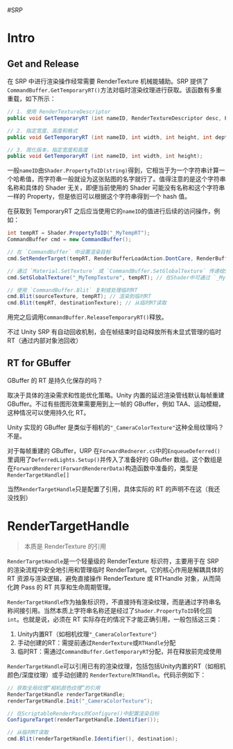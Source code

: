 #SRP 
# Intro

## Get and Release

在 SRP 中进行渲染操作经常需要 RenderTexture 机械能辅助。SRP 提供了`CommandBuffer.GetTemporaryRT()`方法对临时渲染纹理进行获取。该函数有多重重载，如下所示：

```csharp
// 1. 使用 RenderTextureDescriptor
public void GetTemporaryRT (int nameID, RenderTextureDescriptor desc, FilterMode filter = FilterMode.Point);

// 2. 指定宽度、高度和格式
public void GetTemporaryRT (int nameID, int width, int height, int depthBuffer, FilterMode filter, RenderTextureFormat format, RenderTextureReadWrite readWrite, int antiAliasing, bool enableRandomWrite, RenderTextureMemoryless memorylessMode, bool useDynamicScale);

// 3. 简化版本，指定宽度和高度
public void GetTemporaryRT (int nameID, int width, int height);
```

一般`nameID`由`Shader.PropertyToID(string)`得到，它相当于为一个字符串计算一个哈希值，而字符串一般就设为这张贴图的名字就行了。值得注意的是这个字符串名称和具体的 Shader 无关，即便当前使用的 Shader 可能没有名称和这个字符串一样的 Property，但是依旧可以根据这个字符串得到一个 hash 值。

在获取到 TemporaryRT 之后应当使用它的`nameID`的值进行后续的访问操作，例如：

```csharp
int tempRT = Shader.PropertyToID("_MyTempRT");
CommandBuffer cmd = new CommandBuffer();

// 在 `CommandBuffer` 中设置渲染目标
cmd.SetRenderTarget(tempRT, RenderBufferLoadAction.DontCare, RenderBufferStoreAction.Store);

// 通过 `Material.SetTexture` 或 `CommandBuffer.SetGlobalTexture` 传递给Shader
cmd.SetGlobalTexture("_MyTempTexture", tempRT); // 在Shader中可通过 `_MyTempTexture` 访问

// 使用 `CommandBuffer.Blit` 复制或处理临时RT
cmd.Blit(sourceTexture, tempRT); // 渲染到临时RT
cmd.Blit(tempRT, destinationTexture); // 从临时RT读取
```

用完之后调用`CommandBuffer.ReleaseTemporaryRT()`释放。

不过 Unity SRP 有自动回收机制，会在帧结束时自动释放所有未显式管理的临时RT（通过内部对象池回收）

## RT for GBuffer

GBuffer 的 RT 是持久化保存的吗？

取决于具体的渲染需求和性能优化策略。Unity 内置的延迟渲染管线默认每帧重建 GBuffer。不过有些图形效果需要用到上一帧的 GBuffer，例如 TAA、运动模糊，这种情况可以使用持久化 RT。

Unity 实现的 GBuffer 是类似于相机的`"_CameraColorTexture"`这种全局纹理吗？不是。

对于每帧重建的 GBuffer，URP 在`ForwardRednerer.cs`中的`EnqueueDeferred()`里调用了`DeferredLights.Setup()`并传入了准备好的 GBuffer 数组。这个数组是在`ForwardRenderer(ForwardRendererData)`构造函数中准备的，类型是`RenderTargetHandle[]`

当然`RenderTargetHandle`只是配置了引用，具体实际的 RT 的声明不在这（我还没找到）
# RenderTargetHandle

> 本质是 RenderTexture 的引用

`RenderTargetHandle`是一个轻量级的 RenderTexture 标识符，主要用于在 SRP 的渲染流程中安全地引用和管理临时 RenderTarget。它的核心作用是解耦具体的 RT 资源与渲染逻辑，避免直接操作 RenderTexture 或 RTHandle 对象，从而简化跨 Pass 的 RT 共享和生命周期管理。

`RenderTargetHandle`作为抽象标识符，不直接持有渲染纹理，而是通过字符串名称间接引用。当然本质上字符串名称还是经过了`Shader.PropertyToID`转化回`int`。也就是说，必须在 RT 实际存在的情况下才能正确引用，一般包括这三类：

1. Unity内置RT（如相机纹理`"_CameraColorTexture"`）
2. 手动创建的RT：需提前通过`RenderTexture`或`RTHandle`分配
3. 临时RT：需通过`CommandBuffer.GetTemporaryRT`分配，并在释放前完成使用

`RenderTargetHandle`可以引用已有的渲染纹理，包括包括Unity内置的RT（如相机颜色/深度纹理）或手动创建的 `RenderTexture`/`RTHandle`。代码示例如下：

```csharp
// 获取全局纹理“相机颜色纹理”的引用
RenderTargetHandle renderTargetHandle;
renderTargetHandle.Init("_CameraColorTexture");

// 在ScriptableRenderPass的Configure()中配置渲染目标
ConfigureTarget(renderTargetHandle.Identifier());

// 从临时RT读取
cmd.Blit(renderTargetHandle.Identifier(), destination);
```